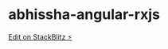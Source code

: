 # abhissha-angular-rxjs

[Edit on StackBlitz ⚡️](https://stackblitz.com/edit/rxjs-exercise-answers)
